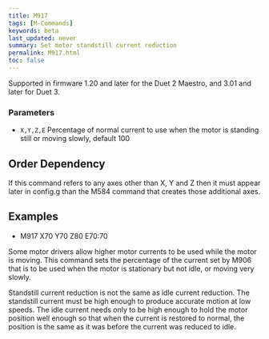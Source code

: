 ```yaml
---
title: M917
tags: [M-Commands] 
keywords: beta 
last_updated: never 
summary: Set motor standstill current reduction 
permalink: M917.html
toc: false 
---
```



Supported in firmware 1.20 and later for the Duet 2 Maestro, and 3.01 and later for Duet 3.

### Parameters

* `X,Y,Z,E` Percentage of normal current to use when the motor is standing still or moving slowly, default 100

## Order Dependency

If this command refers to any axes other than X, Y and Z then it must appear later in config.g than the M584 command that creates those additional axes.

## Examples

* M917 X70 Y70 Z80 E70:70

Some motor drivers allow higher motor currents to be used while the motor is moving. This command sets the percentage of the current set by M906 that is to be used when the motor is stationary but not idle, or moving very slowly.

Standstill current reduction is not the same as idle current reduction. The standstill current must be high enough to produce accurate motion at low speeds. The idle current needs only to be high enough to hold the motor position well enough so that when the current is restored to normal, the position is the same as it was before the current was reduced to idle.

